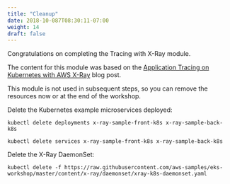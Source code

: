 ```yaml
---
title: "Cleanup"
date: 2018-10-087T08:30:11-07:00
weight: 14
draft: false
---
```


Congratulations on completing the Tracing with X-Ray module.

The content for this module was based on the [Application Tracing on Kubernetes with AWS X-Ray](https://aws.amazon.com/blogs/compute/application-tracing-on-kubernetes-with-aws-x-ray/) blog post.

This module is not used in subsequent steps, so you can remove the resources now or at the end of the workshop.

Delete the Kubernetes example microservices deployed:

```
kubectl delete deployments x-ray-sample-front-k8s x-ray-sample-back-k8s

kubectl delete services x-ray-sample-front-k8s x-ray-sample-back-k8s
```

Delete the X-Ray DaemonSet:

```
kubectl delete -f https://raw.githubusercontent.com/aws-samples/eks-workshop/master/content/x-ray/daemonset/xray-k8s-daemonset.yaml
```
